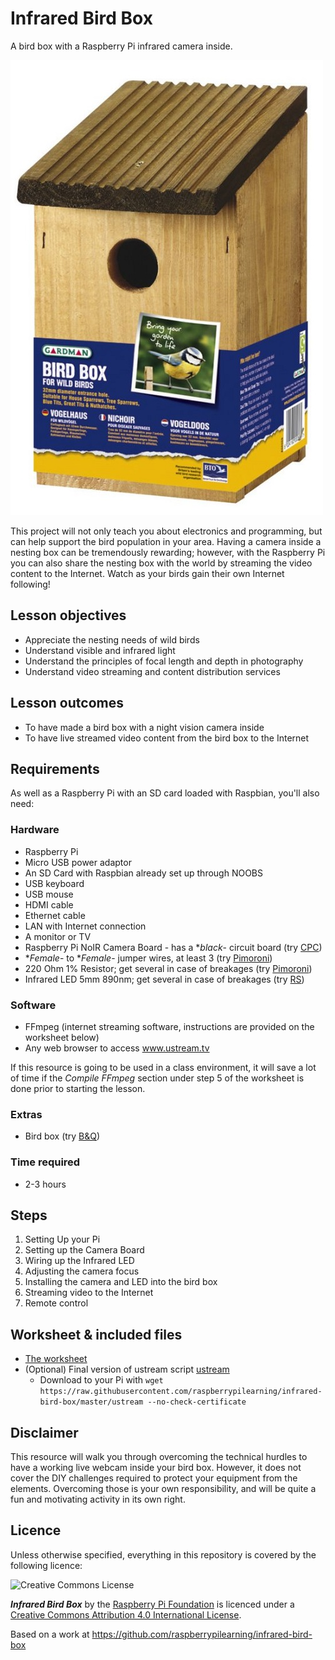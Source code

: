 # Infrared Bird Box

A bird box with a Raspberry Pi infrared camera inside.

[![](images/cover.jpg)](http://www.gardman.co.uk/wild-bird-care)

This project will not only teach you about electronics and programming, but can help support the bird population in your area. Having a camera inside a nesting box can be tremendously rewarding; however, with the Raspberry Pi you can also share the nesting box with the world by streaming the video content to the Internet. Watch as your birds gain their own Internet following!

## Lesson objectives

- Appreciate the nesting needs of wild birds
- Understand visible and infrared light
- Understand the principles of focal length and depth in photography
- Understand video streaming and content distribution services

## Lesson outcomes

- To have made a bird box with a night vision camera inside
- To have live streamed video content from the bird box to the Internet

## Requirements

As well as a Raspberry Pi with an SD card loaded with Raspbian, you'll also need:

### Hardware

- Raspberry Pi
- Micro USB power adaptor
- An SD Card with Raspbian already set up through NOOBS
- USB keyboard
- USB mouse
- HDMI cable
- Ethernet cable
- LAN with Internet connection
- A monitor or TV
- Raspberry Pi NoIR Camera Board - has a **black*- circuit board (try [CPC](http://cpc.farnell.com/jsp/search/productdetail.jsp?sku=SC13223))
- **Female*- to **Female*- jumper wires, at least 3 (try [Pimoroni](http://shop.pimoroni.com/collections/components))
- 220 Ohm 1% Resistor; get several in case of breakages (try [Pimoroni](http://shop.pimoroni.com/collections/components))
- Infrared LED 5mm 890nm; get several in case of breakages (try [RS](http://uk.rs-online.com/web/p/ir-leds/6997663/))

### Software

- FFmpeg (internet streaming software, instructions are provided on the worksheet below)
- Any web browser to access www.ustream.tv

If this resource is going to be used in a class environment, it will save a lot of time if the *Compile FFmpeg* section under step 5 of the worksheet is done prior to starting the lesson.

### Extras

- Bird box (try [B&Q](http://www.diy.com/nav/garden/pet-bird-care/bird-care/nesting_boxes/Gardman-Wild-Bird-Nest-Box-9374965))

### Time required

- 2-3 hours

## Steps

1. Setting Up your Pi
1. Setting up the Camera Board
1. Wiring up the Infrared LED
1. Adjusting the camera focus
1. Installing the camera and LED into the bird box
1. Streaming video to the Internet
1. Remote control

## Worksheet & included files

- [The worksheet](./WORKSHEET.md)
- (Optional) Final version of ustream script [ustream](./ustream)
  - Download to your Pi with `wget https://raw.githubusercontent.com/raspberrypilearning/infrared-bird-box/master/ustream --no-check-certificate`

## Disclaimer

This resource will walk you through overcoming the technical hurdles to have a working live webcam inside your bird box. However, it does not cover the DIY challenges required to protect your equipment from the elements. Overcoming those is your own responsibility, and will be quite a fun and motivating activity in its own right.

## Licence

Unless otherwise specified, everything in this repository is covered by the following licence:

![Creative Commons License](http://i.creativecommons.org/l/by-sa/4.0/88x31.png)

***Infrared Bird Box*** by the [Raspberry Pi Foundation](http://raspberrypi.org) is licenced under a [Creative Commons Attribution 4.0 International License](http://creativecommons.org/licenses/by-sa/4.0/).

Based on a work at https://github.com/raspberrypilearning/infrared-bird-box
